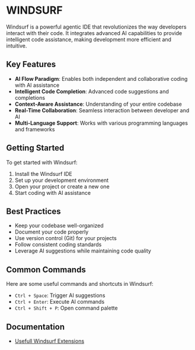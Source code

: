 # WINDSURF

Windsurf is a powerful agentic IDE that revolutionizes the way developers interact with their code. It integrates advanced AI capabilities to provide intelligent code assistance, making development more efficient and intuitive.

## Key Features

- **AI Flow Paradigm**: Enables both independent and collaborative coding with AI assistance
- **Intelligent Code Completion**: Advanced code suggestions and completions
- **Context-Aware Assistance**: Understanding of your entire codebase
- **Real-Time Collaboration**: Seamless interaction between developer and AI
- **Multi-Language Support**: Works with various programming languages and frameworks

## Getting Started

To get started with Windsurf:

1. Install the Windsurf IDE
2. Set up your development environment
3. Open your project or create a new one
4. Start coding with AI assistance

## Best Practices

- Keep your codebase well-organized
- Document your code properly
- Use version control (Git) for your projects
- Follow consistent coding standards
- Leverage AI suggestions while maintaining code quality

## Common Commands

Here are some useful commands and shortcuts in Windsurf:

- `Ctrl + Space`: Trigger AI suggestions
- `Ctrl + Enter`: Execute AI commands
- `Ctrl + Shift + P`: Open command palette

## Documentation

- [Usefull Windsurf Extensions](./extensions.md)

